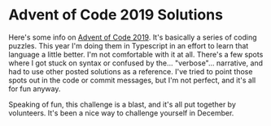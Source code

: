 # Advent of Code 2019 Solutions

Here's some info on [Advent of Code 2019](https://adventofcode.com/2019/about). It's basically a series of coding puzzles. This year I'm doing them in Typescript in an effort to learn that language a little better. I'm not comfortable with it at all. There's a few spots where I got stuck on syntax or confused by the... "verbose"... narrative, and had to use other posted solutions as a reference. I've tried to point those spots out in the code or commit messages, but I'm not perfect, and it's all for fun anyway.

Speaking of fun, this challenge is a blast, and it's all put together by volunteers. It's been a nice way to challenge yourself in December.
